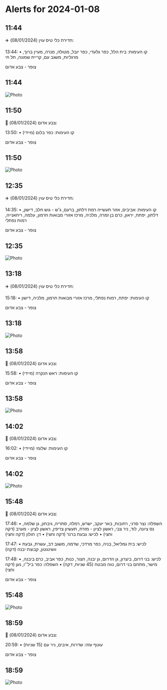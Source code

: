 # Alerts for 2024-01-08

## 11:44

✈️ חדירת כלי טיס עוין (08/01/2024):

13:44:
• קו העימות: בית הלל, כפר גלעדי, כפר יובל, מטולה, מנרה, מעיין ברוך, מרגליות, משגב עם, קריית שמונה, תל חי 

צופר - צבע אדום

## 11:44

![Photo](images/18897.jpg)

## 11:50

🔴 צבע אדום (08/01/2024):

13:50:
• קו העימות: כפר בלום (מיידי)

צופר - צבע אדום

## 11:50

![Photo](images/18899.jpg)

## 12:35

✈️ חדירת כלי טיס עוין (08/01/2024):

14:35:
• קו העימות: אביבים, אזור תעשייה רמת דלתון, ברעם, ג'ש - גוש חלב, דישון, דלתון, יפתח, יראון, כרם בן זמרה, מלכיה, מרכז אזורי מבואות חרמון, עלמה, ריחאנייה, רמות נפתלי 

צופר - צבע אדום

## 12:35

![Photo](images/18901.jpg)

## 13:18

✈️ חדירת כלי טיס עוין (08/01/2024):

15:18:
• קו העימות: יפתח, רמות נפתלי, מרכז אזורי מבואות חרמון, מלכיה, דישון 

צופר - צבע אדום

## 13:18

![Photo](images/18903.jpg)

## 13:58

🔴 צבע אדום (08/01/2024):

15:58:
• קו העימות: ראש הנקרה (מיידי)

צופר - צבע אדום

## 13:58

![Photo](images/18905.jpg)

## 14:02

🔴 צבע אדום (08/01/2024):

16:02:
• קו העימות: שלומי (מיידי)

צופר - צבע אדום

## 14:02

![Photo](images/18907.jpg)

## 15:48

🔴 צבע אדום (08/01/2024):

17:46:
• השפלה: נצר סרני, רחובות, באר יעקב, ישרש, רמלה, סתריה, גיבתון, גן שלמה, נס ציונה, לוד, ניר צבי, ראשון לציון - מזרח, תעשיון צריפין, ראשון לציון - מערב (דקה וחצי)
• לכיש: גבעת ברנר (דקה וחצי)
• דן: חולון (דקה וחצי)

17:47:
• לכיש: בית גמליאל, בניה, כפר מרדכי, שדמה, משגב דב, עשרת, גבעת וושינגטון, קבוצת יבנה (דקה)

17:48:
• לכיש: בני דרום, ביצרון, גן הדרום, גן יבנה, חצור, כנות, כפר אביב, כרם ביבנה, מישר, מתחם בני דרום, נווה מבטח (45 שניות, דקה)
• השפלה: כפר ביל''ו, נען (דקה וחצי)

צופר - צבע אדום

## 15:48

![Photo](images/18927.jpg)

## 18:59

🔴 צבע אדום (08/01/2024):

20:59:
• עוטף עזה: שדרות, איבים, ניר עם (15 שניות)

צופר - צבע אדום

## 18:59

![Photo](images/18929.jpg)

